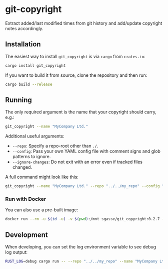 # git-copyright

Extract added/last modified times from git history and add/update copyright notes accordingly.

## Installation

The easiest way to install `git_copyright` is via `cargo` from `crates.io`:

```bash
cargo install git_copyright
```

If you want to build it from source, clone the repository and then run:

```bash
cargo build --release
```

## Running

The only required argument is the name that your copyright should carry, e.g.:

```bash
git_copyright --name "MyCompany Ltd."
```

Additional useful arguments:

- `--repo`: Specify a repo-root other than `./`.
- `--config`: Pass your own YAML config file with comment signs and glob patterns to ignore.
- `--ignore-changes`: Do not exit with an error even if tracked files changed.

A full command might look like this:

```bash
git_copyright --name "MyCompany Ltd." --repo "../../my_repo" --config "./custom_cfg.yml" --ignore-changes
```

### Run with Docker

You can also use a pre-built image:

```bash
docker run --rm -u $(id -u) -v $(pwd):/mnt sgasse/git_copyright:0.2.7 --name "MyCompany Ltd."
```

## Development

When developing, you can set the log environment variable to see debug log output:

```bash
RUST_LOG=debug cargo run -- --repo "../../my_repo" --name "MyCompany Ltd."
```

